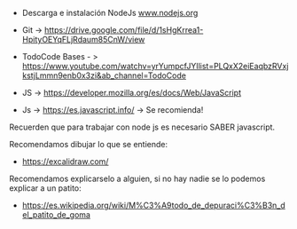 - Descarga e instalación NodeJs www.nodejs.org

- Git -> https://drive.google.com/file/d/1sHgKrrea1-HpityOEYqFLjRdaum85CnW/view

- TodoCode Bases - > https://www.youtube.com/watchv=yrYumpcfJYIlist=PLQxX2eiEaqbzRVxjkstjLmmn9enb0x3zi&ab_channel=TodoCode

- JS -> https://developer.mozilla.org/es/docs/Web/JavaScript

- Js -> https://es.javascript.info/ -> Se recomienda!

Recuerden que para trabajar con node js es necesario SABER javascript.

Recomendamos dibujar lo que se entiende:
- https://excalidraw.com/

Recomendamos explicarselo a alguien, si no hay nadie se lo podemos explicar a un patito:
- https://es.wikipedia.org/wiki/M%C3%A9todo_de_depuraci%C3%B3n_del_patito_de_goma


